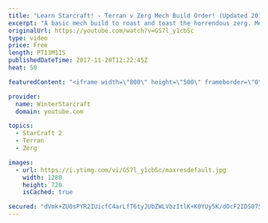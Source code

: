 ```yaml
---
title: "Learn Starcraft! - Terran v Zerg Mech Build Order! (Updated 2018)"
excerpt: "A basic mech build to roast and toast the horrendous zerg. Meant for lower level players looking for some direction! -- Watch live at https://www.twitch.tv/wintergaming"
originalUrl: https://youtube.com/watch?v=GS7l_y1cbSc
type: video
price: Free
length: PT13M11S
publishedDateTime: 2017-11-20T12:22:45Z
heat: 50

featuredContent: "<iframe width=\"800\" height=\"500\" frameborder=\"0\" src=\"https://www.youtube.com/embed/GS7l_y1cbSc\" allow=\"accelerometer; autoplay; encrypted-media; gyroscope; picture-in-picture\" allowfullscreen></iframe>"

provider:
  name: WinterStarcraft
  domain: youtube.com

topics:
  - StarCraft 2
  - Terran
  - Zerg

images:
  - url: https://i.ytimg.com/vi/GS7l_y1cbSc/maxresdefault.jpg
    width: 1280
    height: 720
    isCached: true

secured: "dVmk+ZU0sPYR2IUicfC4arLfT6tyJUbZWLVbzItlK+K0YUy5K/dOcF2IDS075EOWmxCzivQ5hm7QfTvcFGg22G1Quper2WX/CuUOhXg+x1Bgb+z/0w3drgbAcuh3bFUq805bLjWPn0oRlPT3TRaMbyuxa4JahOgYL6KDhYh7kGYkrip47uCVc0qv2l/3QveMuQXdJMsOLe7ff9gdZwNx09UHQBwzI37ZszzatCDLTrm/U4zDCOOzyOJyIFXl8mAAAOkcyWpMZGOO/L6xJkCq+PAqGXkEEK1X1O2NOv54+yKuC9QAPdNT0Nm8nvdqTDFSeoWGaNvDGegtrLHIAc/i6fLD2F5clzGdJGKtHV6G5STmI+mhnGkGx2eLpcvR0KJ/6rrRc6r2xzRLqKKxTAfQ6Z7jJ8HgzETS9pDJUKBR9cg=;II6rgt8k9SLJ3kzHN5FXSA=="
---
```


